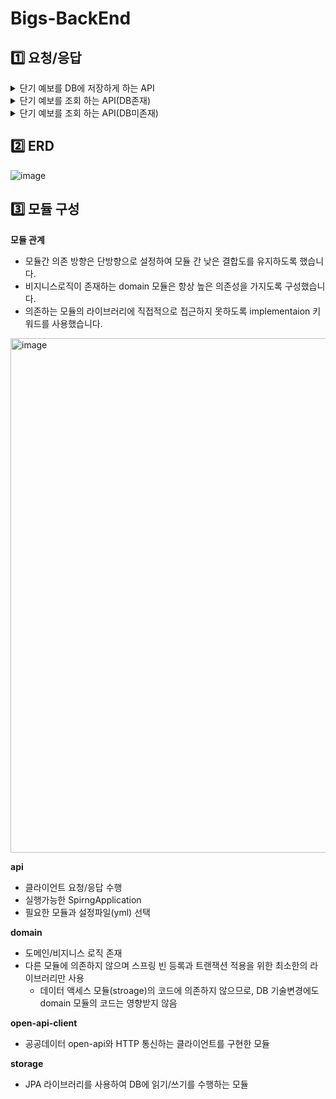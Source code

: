 # Bigs-BackEnd

## 1️⃣ 요청/응답
<details>
<summary>단기 예보를 DB에 저장하게 하는 API</summary>

**요청**
```
GET http://localhost:8080/api/v1/weather-forecasts?nx=62&ny=130&baseDate=20240507&baseTime=0500
```

**응답**
```
HTTP/1.1 201 
Location: http://localhost:8080/api/v1/weather-forecasts?nx=62&ny=130&baseDate=20240507&baseTime=0500
Content-Type: application/json

{
  "status": 201,
  "data": {
    "nx": 62,
    "ny": 130,
    "baseDate": "20240507",
    "baseTime": "0500"
  },
  "serverDateTime": "2024-05-07T14:46:37"
}
```
</details>
<details>
<summary>단기 예보를 조회 하는 API(DB존재)</summary>

**요청**
```
GET http://localhost:8080/api/v1/weather-forecasts?nx=62&ny=130&baseDate=20240507&baseTime=0500
```
**응답**
```
HTTP/1.1 200 
Content-Type: application/json

{
  "status": 200,
  "data": {
    "weatherForecast": {
      "weatherForecastIdentifier": {
        "nx": "62",
        "ny": "130",
        "baseDate": "20240507",
        "baseTime": "0500"
      },
      "weatherForecastContents": [
        {
          "fcstDate": "20240507",
          "fcstTime": "0600",
          "category": "TMP",
          "fcstValue": "13"
        },
        {
          "fcstDate": "20240507",
          "fcstTime": "0600",
          "category": "UUU",
          "fcstValue": "-1.1"
        },
        {
          "fcstDate": "20240507",
          "fcstTime": "0600",
          "category": "VVV",
          "fcstValue": "-0.3"
        }...
      ]
    }
  },
  "serverDateTime": "2024-05-07T14:49:27"
```
</details>
<details>
<summary>단기 예보를 조회 하는 API(DB미존재)</summary>

**요청**
```
GET http://localhost:8080/api/v1/weather-forecasts?nx=62&ny=130&baseDate=20240507&baseTime=0500
```
**응답**
```
HTTP/1.1 204

<Response body is empty>
```
</details>






## 2️⃣ ERD
![image](https://github.com/legowww/Bigs-BackEnd/assets/70372188/10b00e85-c5e6-4a4e-a1d6-8b8de8e665f3)

## 3️⃣ 모듈 구성
**모듈 관계**
- 모듈간 의존 방향은 단방향으로 설정하여 모듈 간 낮은 결합도를 유지하도록 했습니다. 
- 비지니스로직이 존재하는 domain 모듈은 항상 높은 의존성을 가지도록 구성했습니다.
- 의존하는 모듈의 라이브러리에 직접적으로 접근하지 못하도록 implementaion 키워드를 사용했습니다. 
<img width="823" alt="image" src="https://github.com/legowww/Bigs-BackEnd/assets/70372188/0b9ddb44-019b-4485-a070-f629f0d8e727">


**api**
- 클라이언트 요청/응답 수행
- 실행가능한 SpirngApplication 
- 필요한 모듈과 설정파일(yml) 선택

**domain**
- 도메인/비지니스 로직 존재
- 다른 모듈에 의존하지 않으며 스프링 빈 등록과 트랜잭션 적용을 위한 최소한의 라이브러리만 사용
  - 데이터 액세스 모듈(stroage)의 코드에 의존하지 않으므로, DB 기술변경에도 domain 모듈의 코드는 영향받지 않음

**open-api-client**
- 공공데이터 open-api와 HTTP 통신하는 클라이언트를 구현한 모듈

**storage**
- JPA 라이브러리를 사용하여 DB에 읽기/쓰기를 수행하는 모듈

